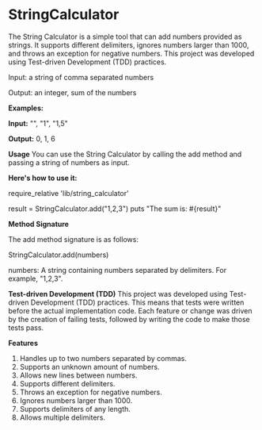 # StringCalculator
The String Calculator is a simple tool that can add numbers provided as strings. It supports different delimiters, ignores numbers larger than 1000, and throws an exception for negative numbers. This project was developed using Test-driven Development (TDD) practices.

Input: a string of comma separated numbers 

Output: an integer, sum of the numbers  

**Examples:** 

**Input:** "", "1", "1,5" 

**Output:** 0, 1, 6

**Usage**
You can use the String Calculator by calling the add method and passing a string of numbers as input. 

**Here's how to use it:**

require_relative 'lib/string_calculator'

result = StringCalculator.add("1,2,3")
puts "The sum is: #{result}"

**Method Signature**

The add method signature is as follows:

StringCalculator.add(numbers)

numbers: A string containing numbers separated by delimiters. For example, "1,2,3".

**Test-driven Development (TDD)**
This project was developed using Test-driven Development (TDD) practices. This means that tests were written before the actual implementation code. Each feature or change was driven by the creation of failing tests, followed by writing the code to make those tests pass.

**Features**
1. Handles up to two numbers separated by commas.
2. Supports an unknown amount of numbers.
3. Allows new lines between numbers.
4. Supports different delimiters.
5. Throws an exception for negative numbers.
6. Ignores numbers larger than 1000.
7. Supports delimiters of any length.
8. Allows multiple delimiters.
